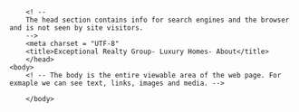 <!DOCTYPE html>
<html lang="en">
	<head>
		<!-- This is a comment. I can see it in the code, but it will not appear in the browser. -->

		<! --
		The head section contains info for search engines and the browser and is not seen by site visitors. 
		-->
		<meta charset = "UTF-8"
		<title>Exceptional Realty Group- Luxury Homes- About</title>
		</head>
	<body>
		<! -- The body is the entire viewable area of the web page. For exmaple we can see text, links, images and media. -->

		</body>
</html>
